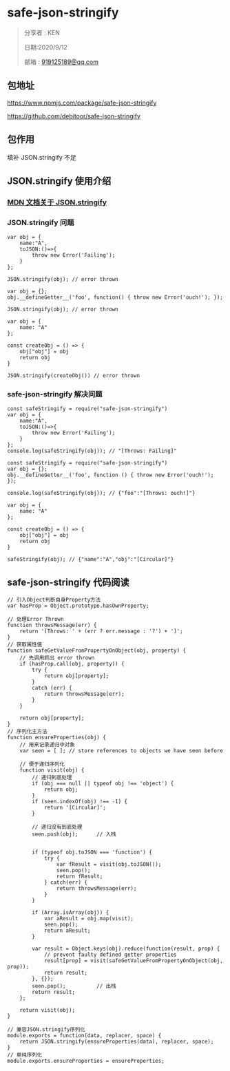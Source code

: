# safe-json-stringify

> 分享者 : KEN
>
> 日期:2020/9/12
>
> 邮箱 : 919125189@qq.com

## 包地址

https://www.npmjs.com/package/safe-json-stringify

https://github.com/debitoor/safe-json-stringify

## 包作用

填补 JSON.stringify 不足

## JSON.stringify 使用介绍

### [MDN 文档关于 JSON.stringify](https://developer.mozilla.org/en-US/docs/Web/JavaScript/Reference/Global_Objects/JSON/stringify#toJSON_behavior)

### JSON.stringify 问题

```
var obj = {
    name:"A",
    toJSON:()=>{
        throw new Error('Failing');
    }
};

JSON.stringify(obj); // error thrown
```

```
var obj = {};
obj.__defineGetter__('foo', function() { throw new Error('ouch!'); });

JSON.stringify(obj); // error thrown
```

```
var obj = {
    name: "A"
};

const createObj = () => {
    obj["obj"] = obj
    return obj
}

JSON.stringify(createObj()) // error thrown
```

### safe-json-stringify 解决问题

```
const safeStringify = require("safe-json-stringify")
var obj = {
    name:"A",
    toJSON:()=>{
        throw new Error('Failing');
    }
};
console.log(safeStringify(obj)); // "[Throws: Failing]"

```

```
const safeStringify = require("safe-json-stringify")
var obj = {};
obj.__defineGetter__('foo', function () { throw new Error('ouch!'); });

console.log(safeStringify(obj)); // {"foo":"[Throws: ouch!]"}
```

```
var obj = {
    name: "A"
};

const createObj = () => {
    obj["obj"] = obj
    return obj
}

safeStringify(obj); // {"name":"A","obj":"[Circular]"}
```

## safe-json-stringify 代码阅读

```
// 引入Object判断自身Property方法
var hasProp = Object.prototype.hasOwnProperty;

// 处理Error Thrown
function throwsMessage(err) {
	return '[Throws: ' + (err ? err.message : '?') + ']';
}
// 获取属性值
function safeGetValueFromPropertyOnObject(obj, property) {
    // 先调用抓出 error thrown
	if (hasProp.call(obj, property)) {
		try {
			return obj[property];
		}
		catch (err) {
			return throwsMessage(err);
		}
	}

	return obj[property];
}
// 序列化主方法
function ensureProperties(obj) {
    // 用来记录递归中对象
	var seen = [ ]; // store references to objects we have seen before

    // 便于递归序列化
	function visit(obj) {
        // 递归到底处理
		if (obj === null || typeof obj !== 'object') {
			return obj;
		}
		if (seen.indexOf(obj) !== -1) {
			return '[Circular]';
		}

		// 递归没有到底处理
		seen.push(obj);      // 入栈


		if (typeof obj.toJSON === 'function') {
			try {
				var fResult = visit(obj.toJSON());
				seen.pop();
				return fResult;
			} catch(err) {
				return throwsMessage(err);
			}
		}

		if (Array.isArray(obj)) {
			var aResult = obj.map(visit);
			seen.pop();
			return aResult;
		}

		var result = Object.keys(obj).reduce(function(result, prop) {
			// prevent faulty defined getter properties
			result[prop] = visit(safeGetValueFromPropertyOnObject(obj, prop));
			return result;
		}, {});
		seen.pop();          // 出栈
		return result;
	};

	return visit(obj);
}

// 兼容JSON.stringify序列化
module.exports = function(data, replacer, space) {
	return JSON.stringify(ensureProperties(data), replacer, space);
}
// 单纯序列化
module.exports.ensureProperties = ensureProperties;

```
